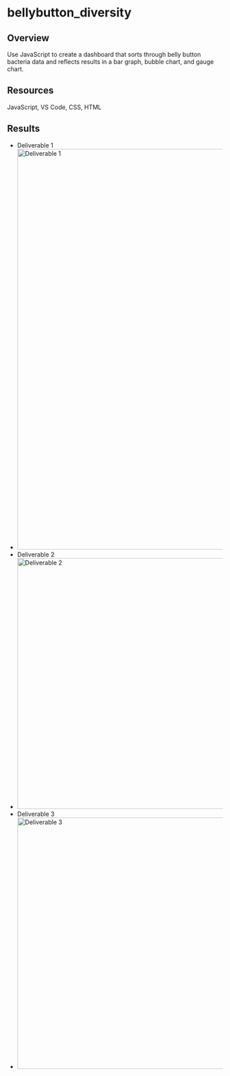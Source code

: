 # bellybutton_diversity

## Overview
Use JavaScript to create a dashboard that sorts through belly button bacteria data and reflects results in a bar graph, bubble chart, and gauge chart.

## Resources 
JavaScript, VS Code, CSS, HTML

## Results
  - Deliverable 1
  - <img width="934" alt="Deliverable 1" src="https://user-images.githubusercontent.com/72039212/114917347-74f4ae80-9deb-11eb-9ce9-18977ed13612.png">
  - Deliverable 2
  - <img width="585" alt="Deliverable 2" src="https://user-images.githubusercontent.com/72039212/114917568-b7b68680-9deb-11eb-9209-1a8816256f56.png">
  - Deliverable 3
  - <img width="586" alt="Deliverable 3" src="https://user-images.githubusercontent.com/72039212/114917615-c604a280-9deb-11eb-87a1-8a40b772f060.png">

  
